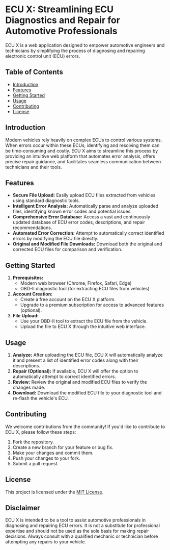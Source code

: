 # ECU X: Streamlining ECU Diagnostics and Repair for Automotive Professionals

ECU X is a web application designed to empower automotive engineers and technicians by simplifying the process of diagnosing and repairing electronic control unit (ECU) errors.

## Table of Contents

- [Introduction](#introduction)
- [Features](#features)
- [Getting Started](#getting-started)
- [Usage](#usage)
- [Contributing](#contributing)
- [License](#license)

## Introduction

Modern vehicles rely heavily on complex ECUs to control various systems. When errors occur within these ECUs, identifying and resolving them can be time-consuming and costly. ECU X aims to streamline this process by providing an intuitive web platform that automates error analysis, offers precise repair guidance, and facilitates seamless communication between technicians and their tools.

## Features

* **Secure File Upload:** Easily upload ECU files extracted from vehicles using standard diagnostic tools.
* **Intelligent Error Analysis:**  Automatically parse and analyze uploaded files, identifying known error codes and potential issues.
* **Comprehensive Error Database:** Access a vast and continuously updated database of ECU error codes, descriptions, and repair recommendations.
* **Automated Error Correction:**  Attempt to automatically correct identified errors by modifying the ECU file directly.
* **Original and Modified File Downloads:** Download both the original and corrected ECU files for comparison and verification.

## Getting Started

1. **Prerequisites:**
   - Modern web browser (Chrome, Firefox, Safari, Edge)
   - OBD-II diagnostic tool (for extracting ECU files from vehicles)
2. **Account Creation:**
   - Create a free account on the ECU X platform.
   - Upgrade to a premium subscription for access to advanced features (optional).
3. **File Upload:**
   - Use your OBD-II tool to extract the ECU file from the vehicle.
   - Upload the file to ECU X through the intuitive web interface.

## Usage

1. **Analyze:** After uploading the ECU file, ECU X will automatically analyze it and present a list of identified error codes along with their descriptions.
2. **Repair (Optional):** If available, ECU X will offer the option to automatically attempt to correct identified errors.
3. **Review:** Review the original and modified ECU files to verify the changes made.
4. **Download:** Download the modified ECU file to your diagnostic tool and re-flash the vehicle's ECU.

## Contributing

We welcome contributions from the community! If you'd like to contribute to ECU X, please follow these steps:

1. Fork the repository.
2. Create a new branch for your feature or bug fix.
3. Make your changes and commit them.
4. Push your changes to your fork.
5. Submit a pull request.

## License

This project is licensed under the [MIT License](LICENSE).

## Disclaimer

ECU X is intended to be a tool to assist automotive professionals in diagnosing and repairing ECU errors. It is not a substitute for professional expertise and should not be used as the sole basis for making repair decisions. Always consult with a qualified mechanic or technician before attempting any repairs to your vehicle.
